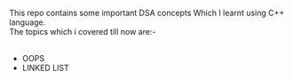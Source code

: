 This repo contains some important DSA concepts Which I learnt using C++ language.<BR>
The topics which i covered till now are:- <br> <br>

<ul>
  <li>OOPS</li>
  <li>LINKED LIST</li>
</ul>
